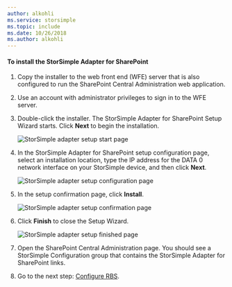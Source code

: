 ```yaml
---
author: alkohli
ms.service: storsimple
ms.topic: include
ms.date: 10/26/2018
ms.author: alkohli
---
```

<!--author=SharS last changed: 9/17/15-->

#### To install the StorSimple Adapter for SharePoint
1. Copy the installer to the web front end (WFE) server that is also configured to run the SharePoint Central Administration web application. 
2. Use an account with administrator privileges to sign in to the WFE server.
3. Double-click the installer. The StorSimple Adapter for SharePoint Setup Wizard starts. Click **Next** to begin the installation.
   
    ![StorSimple adapter setup start page](./media/storsimple-install-sharepoint-adapter/HCS_SSASP_Setup1-include.png)
4. In the StorSimple Adapter for SharePoint setup configuration page, select an installation location, type the IP address for the DATA 0 network interface on your StorSimple device, and then click **Next**. 
   
    ![StorSimple adapter setup configuration page](./media/storsimple-install-sharepoint-adapter/HCS_SSASP_Setup2-include.png) 
5. In the setup confirmation page, click **Install**.
   
    ![StorSimple adapter setup confirmation page](./media/storsimple-install-sharepoint-adapter/HCS_SSASP_Confirm_Setup-include.png) 
6. Click **Finish** to close the Setup Wizard.
   
    ![StorSimple adapter setup finished page](./media/storsimple-install-sharepoint-adapter/HCS_SSASP_Setup_finish-include.png) 
7. Open the SharePoint Central Administration page. You should see a StorSimple Configuration group that contains the StorSimple Adapter for SharePoint links.
8. Go to the next step: [Configure RBS](#configure-rbs).

